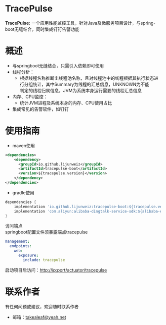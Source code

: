 # TracePulse

**TracePulse:** 一个应用性能监控工具，针对Java及微服务项目设计，与spring-boot无缝结合，同时集成钉钉告警功能

# 概述
- 与springboot无缝结合，只需引入依赖即可使用
- 线程分析： 
  - 根据线程名称推断出线程池名称，且对线程池中的线程根据其执行状态进行分组统计，其中Summary为线程的汇总信息，UNKNOWN为不能  
    判定的线程归属信息，JVM为系统本身运行需要的线程汇总信息
- 内存、CPU监控：
  - 统计JVM进程及系统本身的内存、CPU使用占比
- 集成常见的告警软件，如钉钉

# 使用指南

- maven使用
```xml
<dependencies>
    <dependency>
      <groupId>io.github.lijunweiz</groupId>
      <artifactId>tracepulse-boot</artifactId>
      <version>${tracepulse.version}</version>
    </dependency>
</dependencies>
```

- gradle使用
```groovy
dependencies {
    implementation 'io.github.lijunweiz:tracepulse-boot:${tracepulse.version}'
    implementation 'com.aliyun:alibaba-dingtalk-service-sdk:${alibaba-dingtalk-service-sdk.version}'
}
```

访问端点  
springboot配置文件须暴露端点tracepulse   
```yml
management:
  endpoints:
    web:
      exposure:
        include: tracepulse
```
启动项目后访问：[http://ip:port/actuator/tracepulse]()


# 联系作者
有任何问题或建议，欢迎随时联系作者
- 邮箱：takealeaf@yeah.net
